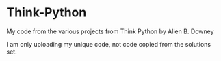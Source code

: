 # Think-Python
My code from the various projects from Think Python by Allen B. Downey

I am only uploading my unique code, not code copied from the solutions set.
